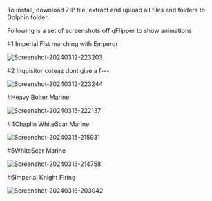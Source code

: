 To install, download ZIP file, extract and upload all files and folders to Dolphin folder.


Following is a set of screenshots off qFlipper to show animations

#1 Imperial Fist marching with Emperor

![Screenshot-20240312-223203](https://github.com/Scottarmy6/Flipper-animation/assets/118234418/13095b40-d9b6-4176-81b1-d99d419657a5)

#2 Inquisitor coteaz dont give a f---.

![Screenshot-20240312-223244](https://github.com/Scottarmy6/Flipper-animation/assets/118234418/efc559c2-4777-47e8-a294-5937668ac420)

#Heavy Bolter Marine

![Screenshot-20240315-222137](https://github.com/Scottarmy6/Flipper-animation/assets/118234418/71decbae-09d5-4a9e-9085-f5014fdf7863)

#4Chaplin WhiteScar Marine

![Screenshot-20240315-215931](https://github.com/Scottarmy6/Flipper-animation/assets/118234418/00b36643-823f-4667-aa82-24855576ff85)

#5WhiteScar Marine

![Screenshot-20240315-214758](https://github.com/Scottarmy6/Flipper-animation/assets/118234418/4a19c59c-ac5a-41ea-b741-73f6b040f884)

#6Imperial Knight Firing

![Screenshot-20240316-203042](https://github.com/Scottarmy6/Flipper-animation/assets/118234418/6a641147-3e35-4bc0-a6df-f7faa5253e4e)

